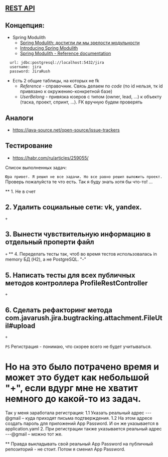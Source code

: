 ## [REST API](http://localhost:8080/doc)

## Концепция:

- Spring Modulith
    - [Spring Modulith: достигли ли мы зрелости модульности](https://habr.com/ru/post/701984/)
    - [Introducing Spring Modulith](https://spring.io/blog/2022/10/21/introducing-spring-modulith)
    - [Spring Modulith - Reference documentation](https://docs.spring.io/spring-modulith/docs/current-SNAPSHOT/reference/html/)

```
  url: jdbc:postgresql://localhost:5432/jira
  username: jira
  password: JiraRush
```

- Есть 2 общие таблицы, на которых не fk
    - _Reference_ - справочник. Связь делаем по _code_ (по id нельзя, тк id привязано к окружению-конкретной базе)
    - _UserBelong_ - привязка юзеров с типом (owner, lead, ...) к объекту (таска, проект, спринт, ...). FK вручную будем
      проверять

## Аналоги

- https://java-source.net/open-source/issue-trackers

## Тестирование

- https://habr.com/ru/articles/259055/

Список выполненных задач:

` Юра привет. Я решил не все задачи. Но все равно решил выложить проект.
` Проверь пожалуйста те что есть. Так я буду знать хотя бы что-то!
...

** 1. Не в счет
## 2. Удалить социальные сети: vk, yandex. 
  `+`
## 3. Вынести чувствительную информацию в отдельный проперти файл
  `+`
** 4. Переделать тесты так, чтоб во время тестов использовалась in memory БД (H2), а не PostgreSQL. 
   "-"  
## 5. Написать тесты для всех публичных методов контроллера ProfileRestController
  `+`
## 6. Сделать рефакторинг метода com.javarush.jira.bugtracking.attachment.FileUtil#upload
  `+`  
  

` PS
` Регистрация - понимаю, что скорее всего не будет учитываться. 
#  Но на это было потрачено время и может это будет как небольшой "+", если вдург мне не хватит немного до какой-то из задач. 
Так у меня заработала регистрация:
1.1	Указать реальный адрес ---@gmail – куда приходят письма подтверждения.
1.2	На этом адресе создать пароль для приложений App Password. И он же указывается в application.yaml 
2. При регистрации также указывается реальный адрес ---@gmail – можно тот же.

** Правда выкладывать свой реальный App Password на публичный репозиторий - не стоит. Потом я сменил App Password.












  